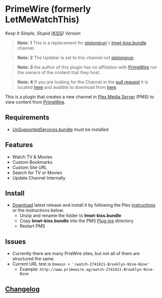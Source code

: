 PrimeWire (formerly LetMeWatchThis)
=========

_Keep It Simple, Stupid_ _([KISS](https://en.wikipedia.org/wiki/KISS_principle))_ _Version_

> **Note: 1** This is a replacement for [piplongrun](https://github.com/piplongrun)'s [lmwt-kiss.bundle](https://github.com/piplongrun/lmwt-kiss.bundle) channel.

> **Note: 2** The Updater is set to this channel not [piplongrun](https://github.com/piplongrun).

> **Note: 3** the author of this plugin has no affiliation with [PrimeWire](http://www.primewire.ag) nor the owners of the content that they host.

> **Note: 4** If you are looking for the Channel in the [pull request](https://github.com/piplongrun/lmwt-kiss.bundle/pull/4) it is located [here](https://github.com/Twoure/lmwt-kiss.bundle/tree/master) and avalible to download from [here](https://github.com/piplongrun/lmwt-kiss.bundle/archive/master.zip).

This is a plugin that creates a new channel in [Plex Media Server](https://plex.tv/) (PMS) to view content from [PrimeWire](http://www.primewire.ag).

## Requirements

- [UnSupportedServices.bundle](https://github.com/Twoure/UnSupportedServices.bundle) must be installed

## Features

- Watch TV & Movies
- Custom Bookmarks
- Custom Site URL
- Search for TV or Movies
- Update Channel Internally

## Install

- [Download](https://github.com/Twoure/lmwt-kiss.bundle/releases) latest release and install it by following the Plex [instructions](https://support.plex.tv/hc/en-us/articles/201187656-How-do-I-manually-install-a-channel-) or the instructions below.
  - Unzip and rename the folder to **lmwt-kiss.bundle**
  - Copy **lmwt-kiss.bundle** into the PMS [Plug-ins](https://support.plex.tv/hc/en-us/articles/201106098-How-do-I-find-the-Plug-Ins-folder-) directory
  - Restart PMS

## Issues

- Currently there are many PrieWire sites, but not all of them are structured the same.
- Current URL test is `Domain + '/watch-2741621-Brooklyn-Nine-Nine'`
  - Example: `http://www.primewire.ag/watch-2741621-Brooklyn-Nine-Nine`

## [Changelog](Changelog.md#changelog)
